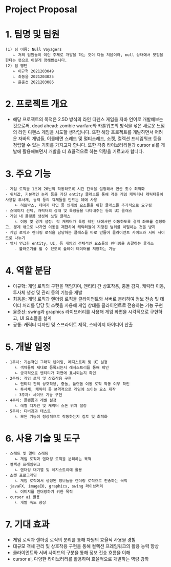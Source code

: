 # Project Proposal

# 1. **팀명 및 팀원**
	(1) 팀 이름: Null Voyagers
 	   ㄴ 저의 팀원들이 이런 주제로 개발을 하는 것이 다들 처음이라, null 상태에서 모험을 한다는 뜻으로 이렇게 정해봤습니다.
	(2) 팀 명단
	   ㄴ 이규혁 2021203049
	   ㄴ 최동윤 2021203025
	   ㄴ 윤준선 2021203086


# 2. **프로젝트 개요**
*  해당 프로젝트의 목적은 2.5D 방식의 라인 디펜스 게임을 자바 언어로 개발해보는 것으로써, dead ahead: zombie warfare와 카툰워즈의 방식을 섞은 새로운 느낌의 라인 디펜스 게임을 시도할 생각입니다. 또한 해당 프로젝트를 개발하면서 어려운 자바의 개념들, 이를테면 스레드 및 멀티스레드, 소켓, 컬렉션 프레임워크 등을 정립할 수 있는 기회를 가지고자 합니다. 또한 각종 라이브러리들과 cursor ai를 개발에 활용해보면서 개발을 더 효율적으로 하는 역량을 기르고자 합니다.


# 3. **주요 기능**
	- 게임 로직을 1초에 20번씩 작동하도록 시간 간격을 설정해서 연산 횟수 최적화
   	- 위치값, 기본적인 논리 등을 가진 entity 클래스를 통해 각종 게임 캐릭터나 캐릭터들이 사용할 투사체, 능력 등의 객체들을 만드는 데에 사용
	    ㄴ 히트박스, 데미지 타입 등 인게임 요소들을 위한 클래스들 추가적으로 요구됨
   	- 스테이지 선택, 캐릭터의 상태 및 특징들을 나타내주는 등의 UI 클래스
   	- 게임 내 플랫폼 생성에 쓰일 클래스
	    ㄴ 이동 및 경계 설정: 각 캐릭터가 특정 레인 내에서만 이동하도록 경계 좌표를 설정하고, 경계 밖으로 나가면 이동을 제한하여 캐릭터들이 지정된 범위를 이탈하는 것을 방지
   	- 게임 로직과 렌더링 로직을 담당하는 클래스를 따로 만들어 클라이언트 사이드와 서버 사이드로 나누기
   	- 앞서 언급한 entity, UI, 등 게임의 전체적인 요소들의 렌더링을 총괄하는 클래스
    	- 불러오기를 할 수 있도록 플레이 데이터를 저장하는 기능


# 4. **역할 분담**
   * 이규혁: 게임 로직의 구현을 책임지며, 엔티티 간 상호작용, 충돌 감지, 캐릭터 이동, 투사체 생성 및 관리 등의 기능을 개발
   * 최동윤: 게임 로직과 렌더링 로직을 클라이언트와 서버로 분리하여 정보 전송 및 데이터 처리를 담당 및 소켓을 사용해 게임 상태를 클라이언트로 전송하는 기능 구현
   * 윤준선: swing과 graphics 라이브러리를 사용해 게임 화면을 시각적으로 구현하고, UI 요소들을 설계
   * 공통: 캐릭터 디자인 및 스프라이트 제작, 스테이지 아이디어 산출


# 5. **개발 일정**
   	- 1주차: 기본적인 그래픽 렌더링, 레지스트리 및 UI 설정
	    ㄴ 객체들이 제대로 등록되는지 레지스트리를 통해 확인
	    ㄴ 궁극적으로 엔티티가 화면에 표시되는지 확인
   	- 2주차: 게임 로직 및 상호작용 구현
	    ㄴ 엔티티 간의 상호작용, 충돌, 플랫폼 이동 로직 작동 여부 확인
	    ㄴ 투사체, 캐릭터 등 본격적으로 게임에 쓰이는 요소 제작
     	- 3주차: 세이브 기능 구현
   	- 4주차: 플랫폼과 레벨 설정
	    ㄴ 레벨 디자인 및 캐릭터 스폰 위치 설정
   	- 5주차: 디버깅과 테스트
	    ㄴ 모든 기능이 정상적으로 작동하는지 검토 및 최적화


# 6. **사용 기술 및 도구**
   	- 스레드 및 멀티 스레딩
	    ㄴ 게임 로직과 렌더링 로직을 분리하는 목적
   	- 컬렉션 프레임워크
	    ㄴ 렌더링 대기열 및 레지스트리에 활용
   	- 소켓 프로그래밍
	    ㄴ 게임 로직에서 생성된 정보들을 렌더링 로직으로 전송하는 목적
   	- javaFX, imageIO, graphics, swing 라이브러리
	    ㄴ 이미지를 렌더링하기 위한 목적
   	- cursor ai 활용
   	    ㄴ 개발 속도 향상


# 7. **기대 효과**
   * 게임 로직과 렌더링 로직의 분리를 통해 자원의 효율적 사용을 경험
   * 대규모 객체 관리 및 상호작용 구현을 통해 컬렉션 프레임워크의 활용 능력 향상
   * 클라이언트와 서버 사이드의 구분을 통해 정보 전송 흐름을 이해
   * cursor ai, 다양한 라이브러리를 활용하며 효율적으로 개발하는 역량 강화
